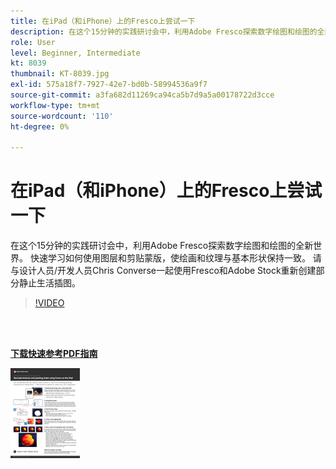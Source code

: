 ```yaml
---
title: 在iPad（和iPhone）上的Fresco上尝试一下
description: 在这个15分钟的实践研讨会中，利用Adobe Fresco探索数字绘图和绘图的全新世界
role: User
level: Beginner, Intermediate
kt: 8039
thumbnail: KT-8039.jpg
exl-id: 575a18f7-7927-42e7-bd0b-58994536a9f7
source-git-commit: a3fa682d11269ca94ca5b7d9a5a00178722d3cce
workflow-type: tm+mt
source-wordcount: '110'
ht-degree: 0%

---
```


# 在iPad（和iPhone）上的Fresco上尝试一下

在这个15分钟的实践研讨会中，利用Adobe Fresco探索数字绘图和绘图的全新世界。 快速学习如何使用图层和剪贴蒙版，使绘画和纹理与基本形状保持一致。 请与设计人员/开发人员Chris Converse一起使用Fresco和Adobe Stock重新创建部分静止生活插图。

>[!VIDEO](https://video.tv.adobe.com/v/333804?hidetitle=true)

<br> 

[**下载快速参考PDF指南**](../quick-reference/Frescoworkshop.pdf)

[![快速参考指南第一页的图像](assets/FrescoworkshopPage1.png)](../quick-reference/Frescoworkshop.pdf)